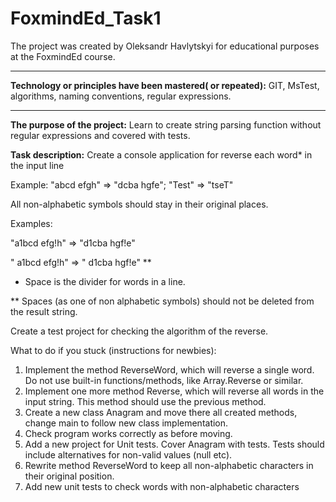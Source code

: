 # FoxmindEd_Task1

The project was created by Oleksandr Havlytskyi for educational purposes at the FoxmindEd course.
____
**Technology or principles have been mastered( or repeated):** GIT, MsTest, algorithms, naming conventions, regular expressions.
____
**The purpose of the project:** Learn to create string parsing function without regular expressions and covered with tests.

**Task description:**
Create a console application for reverse each word* in the input line

Example: "abcd efgh" => "dcba hgfe"; "Test" => "tseT"



All non-alphabetic symbols should stay in their original places.

Examples: 

"a1bcd efg!h" => "d1cba hgf!e"

"  a1bcd    efg!h" => "  d1cba    hgf!e" **



* Space is the divider for words in a line.

** Spaces (as one of non alphabetic symbols) should not be deleted from the result string.


Create a test project for checking the algorithm of the reverse.


What to do if you stuck (instructions for newbies):

1. Implement the method ReverseWord, which will reverse a single word. Do not use built-in functions/methods, like Array.Reverse or similar.
2. Implement one more method Reverse, which will reverse all words in the input string. This method should use the previous method.
3. Create a new class Anagram and move there all created methods, change main to follow new class implementation.
4. Check program works correctly as before moving.
5. Add a new project for Unit tests. Cover Anagram with tests. Tests should include alternatives for non-valid values (null etc).
6. Rewrite method ReverseWord to keep all non-alphabetic characters in their original position.
7. Add new unit tests to check words with non-alphabetic characters
